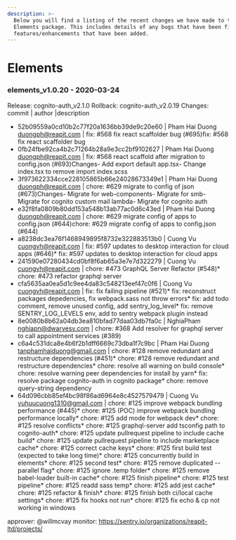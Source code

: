 ```yaml
---
description: >-
  Below you will find a listing of the recent changes we have made to the
  Elements package. This includes details of any bugs that have been fixed or
  features/enhancements that have been added.
---
```


# Elements
### elements_v1.0.20 - 2020-03-24
  
Release: cognito-auth_v2.1.0
Rollback: cognito-auth_v2.0.19
Changes:
commit | author |description
  
- 52b09559a0cd10b2c77f20a1636bb39de9c20e60 | Pham Hai Duong <duongph@reapit.com> | fix: #568 fix react scaffolder bug (#695)fix: #568 fix react scaffolder bug
- 0fb24fbe92ca4b2c71264b28a9e3cc2bf9102627 | Pham Hai Duong <duongph@reapit.com> | fix: #568 react scaffold after migration to config.json (#693)Changes- Add export default app.tsx- Change index.tsx to remove import index.scss
- 3f973622334cce228105865b66e24028673349e1 | Pham Hai Duong <duongph@reapit.com> | chore: #629 migrate to config of json (#673)Changes- Migrate for web-components- Migrate for smb- Migrate for cognito custom mail lambda- Migrate for cognito auth
- e32f8fa0809b80dd153a548b13ab77ac0d6c43ed | Pham Hai Duong <duongph@reapit.com> | chore: #629 migrate config of apps to config.json (#644)chore: #629 migrate config of apps to config.json (#644)
- a8238dc3ea76f1468949895f8732e322883513b0 | Cuong Vu <cuongvh@reapit.com> | fix: #597 updates to desktop interaction for cloud apps (#646)* fix: #597 updates to desktop interaction for cloud apps
- 241590e07280434cd0bf8f6ab65a3e7e7d322279 | Cuong Vu <cuongvh@reapit.com> | chore: #473 GraphQL Server Refactor (#548)* chore: #473 refactor graphql server
- cfa5635aa0ea5d1c9ee4da83c548213eef47c0f6 | Cuong Vu <cuongvh@reapit.com> | fix: fix failing pipeline (#521)* fix: reconstruct packages depedencies, fix webpack.sass not throw errors* fix: add todo comment, remove unused config, add sentry_log_level* fix: remove SENTRY_LOG_LEVELS env, add to sentry webpack plugin instead
- 8e0080b8b62a04db3ea810bfad77daa03db7fa0c | NghiaPham <nghiapn@dwarvesv.com> | chore: #368 Add resolver for graphql server to call appointment services (#389)
- c6a4c531dca8e4b6f2b1dff6669c73dba1f7c9bc | Pham Hai Duong <tanphamhaiduong@gmail.com> | chore: #128 remove redundant and restructure dependencies (#451)* chore: #128 remove redundant and restructure dependencies* chore: resolve all warning on build console* chore: resolve warning peer dependencies for install by yarn* fix: resolve package cognito-auth in cognito package* chore: remove query-string dependency
- 64d096cbb85ef4bc98f86ad6964e8c4527579479 | Cuong Vu <vuhuucuong1310@gmail.com> | chore: #125 improve webpack bundling performance (#445)* chore: #125 (POC) improve webpack bundling performance locally* chore: #125 add mode for webpack dev* chore: #125 resolve conflicts* chore: #125 graphql-server add tsconfig path to cognito-auth* chore: #125 update pullrequest pipeline to include cache build* chore: #125 update pullrequest pipeline to include marketplace cache* chore: #125 correct cache keys* chore: #125 first build test (expected to take long time)* chore: #125 concurrently build in elements* chore: #125 second test* chore: #125 remove duplicated --parallel flag* chore: #125 ignore .temp folder* chore: #125 remove babel-loader built-in cache* chore: #125 finish pipeline* chore: #125 test pipeline* chore: #125 readd sass temp* chore: #125 add jest cache* chore: #125 refactor & finish* chore: #125 finish both ci/local cache settings* chore: #125 fix hooks not run* chore: #125 fix echo & cp not working in windows

approver: @willmcvay
monitor: https://sentry.io/organizations/reapit-ltd/projects/
    

